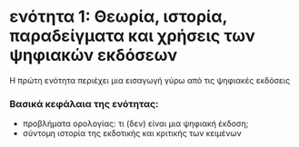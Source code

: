 
<h1>ενότητα 1: Θεωρία, ιστορία, παραδείγματα και χρήσεις των ψηφιακών εκδόσεων </h1>
Η πρώτη ενότητα περιέχει μια εισαγωγή γύρω από τις ψηφιακές εκδόσεις  </lb>

 <h3>Βασικά κεφάλαια της ενότητας:</h3>
<ul> 
<li>προβλήματα ορολογίας: τι (δεν) είναι μια ψηφιακή έκδοση;</li>
<li> σύντομη ιστορία της εκδοτικής και κριτικής των κειμένων  </li>
</ul>
